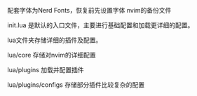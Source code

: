 配套字体为Nerd Fonts，恢复前先设置字体
nvim的备份文件

init.lua 是默认的入口文件，主要进行基础配置和加载更详细的配置。

lua文件夹存储详细的插件及配置。

lua/core 存储对nvim的详细配置

lua/plugins 加载并配置插件

lua/plugins/configs 存储部分插件比较复杂的配置
